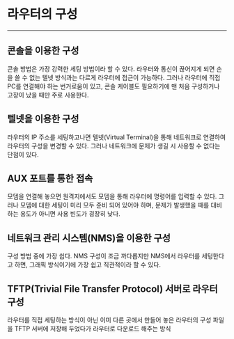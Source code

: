 # 라우터의 구성

---

## 콘솔을 이용한 구성

콘솔 방법은 가장 강력한 세팅 방법이라 할 수 있다. 라우터와 통신이 끊어지게 되면 손을 쓸 수 없는 텔넷 방식과는 다르게 라우터에 접근이 가능하다. 그러나 라우터에 직접 PC를 연결해야 하는 번거로움이 있고, 콘솔 케이블도 필요하기에 맨 처음 구성하거나 고장이 났을 때만 주로 사용한다.

## 텔넷을 이용한 구성

라우터의 IP 주소를 세팅하고나면 텔넷(Virtual Terminal)을 통해 네트워크로 연결하여 라우터의 구성을 변경할 수 있다. 그러나 네트워크에 문제가 생길 시 사용할 수 없다는 단점이 있다.

## AUX 포트를 통한 접속

모뎀을 연결해 놓으면 원격지에서도 모뎀을 통해 라우터에 명령어를 입력할 수 있다. 그러나 모뎀에 대한 세팅이 미리 모두 준비 되어 있어야 하며, 문제가 발생했을 때를 대비하는 용도가 아니면 사용 빈도가 굉장히 낮다.

## 네트워크 관리 시스템(NMS)을 이용한 구성

구성 방법 중에 가장 쉽다. NMS 구성이 조금 까다롭지만 NMS에서 라우터를 세텅한다고 하면, 그래픽 방식이기에 가장 쉽고 직관적이라 할 수 있다.

## TFTP(Trivial File Transfer Protocol) 서버로 라우터 구성

라우터를 직접 세팅하는 방식이 아닌 이미 다른 곳에서 만들어 놓은 라우터의 구성 파일을 TFTP 서버에 저장해 두었다가 라우터로 다운로드 해주는 방식
